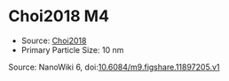 <a name="material" />

# Choi2018 M4
<script type="application/ld+json">
  {
    "@context": "https://schema.org/",
    "@type": "ChemicalSubstance",
    "@id": "https://egonw.github.io/nanowiki/nanowiki515.html#material",
    "http://purl.org/dc/terms/conformsTo":
      {
        "@type": "CreativeWork",
        "@id": "https://bioschemas.org/profiles/ChemicalSubstance/0.4-RELEASE/"
      },
    "identfier": "515",
    "name": "Choi2018 M4",
    "url": "https://egonw.github.io/nanowiki/nanowiki515.html#material",
    "sameAs": "http://127.0.0.1/mediawiki/index.php/Special:URIResolver/Choi2018_M4"
  }
</script>


* Source: [Choi2018](articleChoi2018.md)
* Primary Particle Size: 10 nm


Source: NanoWiki 6, doi:[10.6084/m9.figshare.11897205.v1](https://doi.org/10.6084/m9.figshare.11897205.v1)
